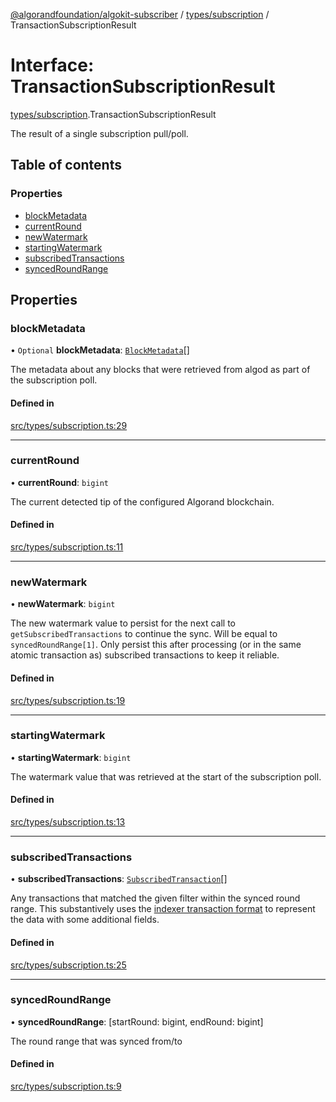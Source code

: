 [@algorandfoundation/algokit-subscriber](../README.md) / [types/subscription](../modules/types_subscription.md) / TransactionSubscriptionResult

# Interface: TransactionSubscriptionResult

[types/subscription](../modules/types_subscription.md).TransactionSubscriptionResult

The result of a single subscription pull/poll.

## Table of contents

### Properties

- [blockMetadata](types_subscription.TransactionSubscriptionResult.md#blockmetadata)
- [currentRound](types_subscription.TransactionSubscriptionResult.md#currentround)
- [newWatermark](types_subscription.TransactionSubscriptionResult.md#newwatermark)
- [startingWatermark](types_subscription.TransactionSubscriptionResult.md#startingwatermark)
- [subscribedTransactions](types_subscription.TransactionSubscriptionResult.md#subscribedtransactions)
- [syncedRoundRange](types_subscription.TransactionSubscriptionResult.md#syncedroundrange)

## Properties

### blockMetadata

• `Optional` **blockMetadata**: [`BlockMetadata`](types_subscription.BlockMetadata.md)[]

The metadata about any blocks that were retrieved from algod as part
of the subscription poll.

#### Defined in

[src/types/subscription.ts:29](https://github.com/algorandfoundation/algokit-subscriber-ts/blob/main/src/types/subscription.ts#L29)

___

### currentRound

• **currentRound**: `bigint`

The current detected tip of the configured Algorand blockchain.

#### Defined in

[src/types/subscription.ts:11](https://github.com/algorandfoundation/algokit-subscriber-ts/blob/main/src/types/subscription.ts#L11)

___

### newWatermark

• **newWatermark**: `bigint`

The new watermark value to persist for the next call to
`getSubscribedTransactions` to continue the sync.
Will be equal to `syncedRoundRange[1]`. Only persist this
after processing (or in the same atomic transaction as)
subscribed transactions to keep it reliable.

#### Defined in

[src/types/subscription.ts:19](https://github.com/algorandfoundation/algokit-subscriber-ts/blob/main/src/types/subscription.ts#L19)

___

### startingWatermark

• **startingWatermark**: `bigint`

The watermark value that was retrieved at the start of the subscription poll.

#### Defined in

[src/types/subscription.ts:13](https://github.com/algorandfoundation/algokit-subscriber-ts/blob/main/src/types/subscription.ts#L13)

___

### subscribedTransactions

• **subscribedTransactions**: [`SubscribedTransaction`](../classes/types_subscription.SubscribedTransaction.md)[]

Any transactions that matched the given filter within
the synced round range. This substantively uses the [indexer transaction
format](https://dev.algorand.co/reference/rest-api/indexer#transaction)
to represent the data with some additional fields.

#### Defined in

[src/types/subscription.ts:25](https://github.com/algorandfoundation/algokit-subscriber-ts/blob/main/src/types/subscription.ts#L25)

___

### syncedRoundRange

• **syncedRoundRange**: [startRound: bigint, endRound: bigint]

The round range that was synced from/to

#### Defined in

[src/types/subscription.ts:9](https://github.com/algorandfoundation/algokit-subscriber-ts/blob/main/src/types/subscription.ts#L9)
